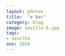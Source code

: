 ```yaml
---
layout: photos
title:  "e bar"
category: blog
image: sevilla-6.jpg
tags:
- sevilha
ano: 2014
---
```




